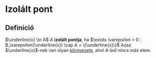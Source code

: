 # Izolált pont

## Definició
$\underline{x} \in A$ $A$ **izolált pontja**, ha $\exists \varepsilon > 0 : B_\varepsilon(\underline{x}) \cap A = \{\underline{x}\}$
Azaz $\underline{x}$-nek van olyan [környezete](kornyezet.md), ahol $A$-ból nincs más elem. 
